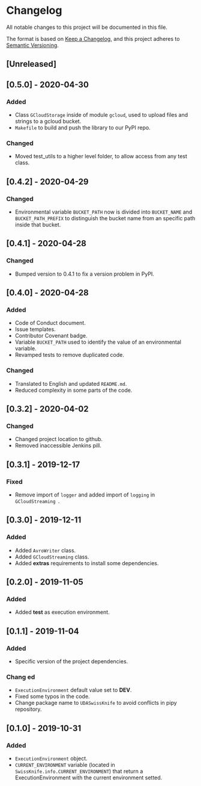 # Changelog
All notable changes to this project will be documented in this file.

The format is based on [Keep a Changelog](https://keepachangelog.com/en/1.0.0/),
and this project adheres to [Semantic Versioning](https://semver.org/spec/v2.0.0.html).

## [Unreleased]

## [0.5.0] - 2020-04-30
### Added
- Class `GCloudStorage` inside of module `gcloud`, used to upload files and strings to a gcloud bucket.
- `Makefile` to build and push the library to our PyPI repo.
### Changed
- Moved test_utils to a higher level folder, to allow access from any test class.

## [0.4.2] - 2020-04-29
### Changed
- Environmental variable `BUCKET_PATH` now is divided into `BUCKET_NAME` and `BUCKET_PATH_PREFIX` to distinguish the bucket name from an specific path inside that bucket.

## [0.4.1] - 2020-04-28
### Changed
- Bumped version to 0.4.1 to fix a version problem in PyPI.

## [0.4.0] - 2020-04-28
### Added
- Code of Conduct document.
- Issue templates.
- Contributor Covenant badge.
- Variable `BUCKET_PATH` used to identify the value of an environmental variable.
- Revamped tests to remove duplicated code.
### Changed
- Translated to English and updated `README.md`.
- Reduced complexity in some parts of the code.

## [0.3.2] - 2020-04-02
### Changed
- Changed project location to github.
- Removed inaccessible Jenkins pill.

## [0.3.1] - 2019-12-17
### Fixed
- Remove import of `logger` and added import of `logging` in `GCloudStreaming `.

## [0.3.0] - 2019-12-11
### Added
- Added `AvroWriter` class.
- Added `GCloudStreaming` class.
- Added **extras** requirements to install some dependencies.

## [0.2.0] - 2019-11-05
### Added
- Added **test** as execution environment.

## [0.1.1] - 2019-11-04
### Added
- Specific version of the project dependencies.
### Chang ed
- `ExecutionEnvironment` default value set to **DEV**.
- Fixed some typos in the code.
- Change package name to `UDASwissKnife` to avoid conflicts in pipy repository.

## [0.1.0] - 2019-10-31
### Added
- `ExecutionEnvironment` object.
- `CURRENT_ENVIRONMENT` variable (located in `SwissKnife.info.CURRENT_ENVIRONMENT`) that return a ExecutionEnvironment with the current environment setted.